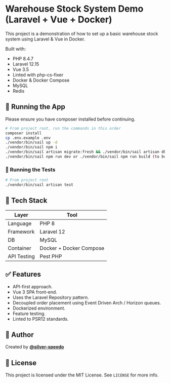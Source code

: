 # Warehouse Stock System Demo (Laravel + Vue + Docker)

This project is a demonstration of how to set up a basic warehouse stock system using Laravel & Vue in Docker.

Built with:

- PHP 8.4.7
- Laravel 12.15
- Vue 3.5
- Linted with php-cs-fixer
- Docker & Docker Compose
- MySQL 
- Redis

## 🚀 Running the App

Please ensure you have composer installed before continuing.

```bash
# From project root, run the commands in this order
composer install
cp .env.example .env
./vendor/bin/sail up -d 
./vendor/bin/sail npm i
./vendor/bin/sail artisan migrate:fresh && ./vendor/bin/sail artisan db:seed
./vendor/bin/sail npm run dev or ./vendor/bin/sail npm run build (to build assets)
```

### 🧪 Running the Tests

```bash
# From project root
./vendor/bin/sail artisan test
```

## 🔨 Tech Stack

| Layer       | Tool                    |
|-------------|-------------------------|
| Language    | PHP 8                   |
| Framework   | Laravel 12              |
| DB          | MySQL                   |
| Container   | Docker + Docker Compose |
| API Testing | Pest PHP                |

## ✅ Features

- API-first approach.
- Vue 3 SPA front-end.
- Uses the Laravel Repository pattern.
- Decoupled order placement using Event Driven Arch / Horizon queues.
- Dockerized environment.
- Feature testing.
- Linted to PSR12 standards.

## 🧠 Author

Created by **[@silver-speedo](https://github.com/silver-speedo)**

## 📄 License

This project is licensed under the MIT License. See `LICENSE` for more info.

